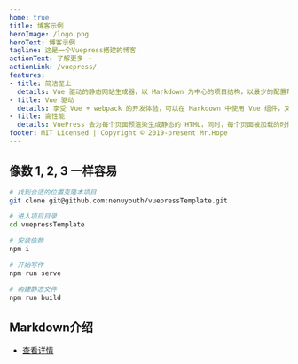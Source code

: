 ```yaml
---
home: true
title: 博客示例
heroImage: /logo.png
heroText: 博客示例
tagline: 这是一个Vuepress搭建的博客
actionText: 了解更多 →
actionLink: /vuepress/
features:
- title: 简洁至上
  details: Vue 驱动的静态网站生成器，以 Markdown 为中心的项目结构，以最少的配置帮助你专注于写作。
- title: Vue 驱动
  details: 享受 Vue + webpack 的开发体验，可以在 Markdown 中使用 Vue 组件，又可以使用 Vue 来开发自定义主题。
- title: 高性能
  details: VuePress 会为每个页面预渲染生成静态的 HTML，同时，每个页面被加载的时候，将作为 SPA 运行。
footer: MIT Licensed | Copyright © 2019-present Mr.Hope
---
```


## 像数 1, 2, 3 一样容易

```bash
# 找到合适的位置克隆本项目
git clone git@github.com:nenuyouth/vuepressTemplate.git

# 进入项目目录
cd vuepressTemplate

# 安装依赖
npm i

# 开始写作
npm run serve

# 构建静态文件
npm run build
```

## Markdown介绍

- [查看详情](markdown/readme.md)
